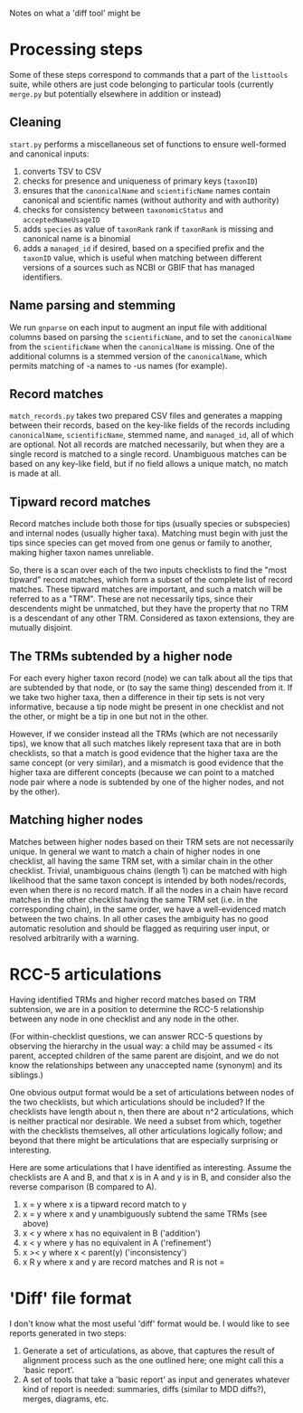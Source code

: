 
Notes on what a 'diff tool' might be

# Processing steps

Some of these steps correspond to commands that a part of the
`listtools` suite, while others are just code belonging to particular
tools (currently `merge.py` but potentially elsewhere in addition or
instead)

## Cleaning

`start.py` performs a miscellaneous set of functions to ensure
well-formed and canonical inputs:
  1. converts TSV to CSV
  2. checks for presence and uniqueness of primary keys (`taxonID`)
  3. ensures that the `canonicalName` and `scientificName` names contain canonical and
     scientific names (without authority and with authority)
  4. checks for consistency between `taxonomicStatus` and `acceptedNameUsageID`
  5. adds `species` as value of `taxonRank` rank if `taxonRank` is missing and
     canonical name is a binomial
  6. adds a `managed_id` if desired, based on a specified prefix and
     the `taxonID` value, which is useful when matching between
     different versions of a sources such as NCBI or GBIF that has
     managed identifiers.

## Name parsing and stemming

We run `gnparse` on each input to augment an input file with
additional columns based on parsing the `scientificName`, and to set
the `canonicalName` from the `scientificName` when the `canonicalName`
is missing.  One of the additional columns is a stemmed version of the
`canonicalName`, which permits matching of -a names to -us names (for
example).

## Record matches

`match_records.py` takes two prepared CSV files and generates a mapping
between their records, based on the key-like fields of the records
including `canonicalName`, `scientificName`, stemmed name, and
`managed_id`, all of which are optional.  Not all records are matched
necessarily, but when they are a single record is matched to a single
record.  Unambiguous matches can be based on any key-like field, but
if no field allows a unique match, no match is made at all.

## Tipward record matches

Record matches include both those for tips (usually species or
subspecies) and internal nodes (usually higher taxa).  Matching must
begin with just the tips since species can get moved from one genus or
family to another, making higher taxon names unreliable.

So, there is a scan over each of the two inputs checklists to find the
"most tipward" record matches, which form a subset of the complete
list of record matches.  These tipward matches are important, and such
a match will be referred to as a "TRM".  These are not necessarily
tips, since their descendents might be unmatched, but they have the
property that no TRM is a descendant of any other TRM.  Considered as
taxon extensions, they are mutually disjoint.


## The TRMs subtended by a higher node

For each every higher taxon record (node) we can talk about all the
tips that are subtended by that node, or (to say the same thing)
descended from it.  If we take two higher taxa, then a difference in
their tip sets is not very informative, because a tip node might be
present in one checklist and not the other, or might be a tip in one
but not in the other.

However, if we consider instead all the TRMs (which are not
necessarily tips), we know that all such matches likely represent taxa
that are in both checklists, so that a match is good evidence that the
higher taxa are the same concept (or very similar), and a mismatch is
good evidence that the higher taxa are different concepts (because we
can point to a matched node pair where a node is subtended by one of the
higher nodes, and not by the other).


## Matching higher nodes

Matches between higher nodes based on their TRM sets are not
necessarily unique.  In general we want to match a chain of higher
nodes in one checklist, all having the same TRM set, with a similar
chain in the other checklist.  Trivial, unambiguous chains (length 1)
can be matched with high likelihood that the same taxon concept is
intended by both nodes/records, even when there is no record match.
If all the nodes in a chain have record matches in the other checklist
having the same TRM set (i.e. in the corresponding chain), in the same
order, we have a well-evidenced match between the two chains.  In all
other cases the ambiguity has no good automatic resolution and should
be flagged as requiring user input, or resolved arbitrarily with a
warning.


# RCC-5 articulations

Having identified TRMs and higher record matches based on TRM
subtension, we are in a position to determine the RCC-5 relationship
between any node in one checklist and any node in the other.

(For within-checklist questions, we can answer RCC-5 questions by
observing the hierarchy in the usual way: a child may be assumed `<`
its parent, accepted children of the same parent are disjoint, and we
do not know the relationships between any unaccepted name (synonym) and
its siblings.)

One obvious output format would be a set of articulations between
nodes of the two checklists, but which articulations should be
included?  If the checklists have length about n, then there are about
n^2 articulations, which is neither practical nor desirable.  We need
a subset from which, together with the checklists themselves, all
other articulations logically follow; and beyond that there might be
articulations that are especially surprising or interesting.

Here are some articulations that I have identified as interesting.
Assume the checklists are A and B, and that x is in A and y is in B,
and consider also the reverse comparison (B compared to A).

  1. x = y  where x is a tipward record match to y
  2. x = y  where x and y unambiguously subtend the same TRMs (see above)
  3. x < y  where x has no equivalent in B ('addition')
  4. x < y  where y has no equivalent in A ('refinement')
  5. x >< y  where x < parent(y)  ('inconsistency')
  6. x R y  where x and y are record matches and R is not =


# 'Diff' file format

I don't know what the most useful 'diff' format would be.  I would
like to see reports generated in two steps:

  1. Generate a set of articulations, as above, that captures the
     result of alignment process such as the one outlined here; one
     might call this a 'basic report'.
  2. A set of tools that take a 'basic report' as input and
     generates whatever kind of report is needed: summaries,
     diffs (similar to MDD diffs?), merges, diagrams, etc.
